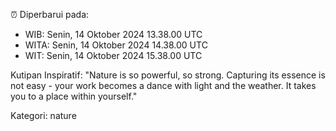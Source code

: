 ⏰ Diperbarui pada:
- WIB: Senin, 14 Oktober 2024 13.38.00 UTC
- WITA: Senin, 14 Oktober 2024 14.38.00 UTC
- WIT: Senin, 14 Oktober 2024 15.38.00 UTC

Kutipan Inspiratif:
"Nature is so powerful, so strong. Capturing its essence is not easy - your work becomes a dance with light and the weather. It takes you to a place within yourself."


Kategori: nature

